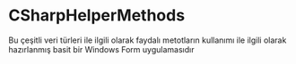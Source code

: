 # CSharpHelperMethods
Bu çeşitli veri türleri ile ilgili olarak faydalı metotların kullanımı ile ilgili olarak hazırlanmış basit bir Windows Form uygulamasıdır
